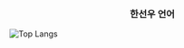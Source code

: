 <h3 align="center">한선우 언어</h3>

  ![Top Langs](https://github-readme-stats.vercel.app/api/top-langs/?username=SUNWOOW00&layout=compact)

